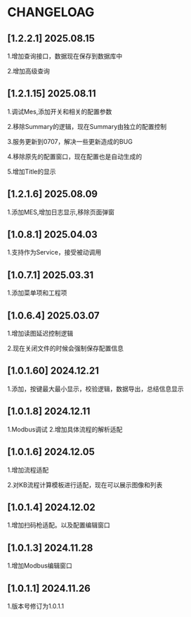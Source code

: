 # CHANGELOAG

 ## [1.2.2.1] 2025.08.15

1.增加查询接口，数据现在保存到数据库中

2.增加高级查询

 ## [1.2.1.15] 2025.08.11

1.调试Mes,添加开关和相关的配置参数

2.移除Summary的逻辑，现在Summary由独立的配置控制

3.服务更新到0707，解决一些更新造成的BUG

4.移除原先的配置窗口，现在配置也是自动生成的

5.增加Title的显示

 ## [1.2.1.6] 2025.08.09

1.添加MES,增加日志显示,移除页面弹窗

 ## [1.0.8.1] 2025.04.03
 
 1.支持作为Service，接受被动调用

 ## [1.0.7.1] 2025.03.31
 
 1.添加菜单项和工程项

 ## [1.0.6.4] 2025.03.07

 1.增加读图延迟控制逻辑

 2.现在关闭文件的时候会强制保存配置信息

## [1.0.1.60] 2024.12.21

1.添加，按键最大最小显示，校验逻辑，数据导出，总结信息显示

## [1.0.1.8] 2024.12.11

1.Modbus调试
2.增加具体流程的解析适配

## [1.0.1.6] 2024.12.05

1.增加流程适配

2.对KB流程计算模板进行适配，现在可以展示图像和列表

## [1.0.1.4] 2024.12.02

1.增加扫码枪适配。以及配置编辑窗口

## [1.0.1.3] 2024.11.28

1.增加Modbus编辑窗口

## [1.0.1.1] 2024.11.26

1.版本号修订为1.0.1.1